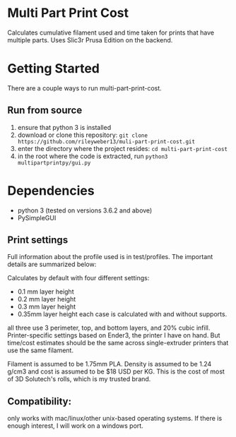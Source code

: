 # Multi Part Print Cost
Calculates cumulative filament used and time taken for prints that have
multiple parts. Uses Slic3r Prusa Edition on the backend.

# Getting Started
There are a couple ways to run multi-part-print-cost.
## Run from source
 1. ensure that python 3 is installed
 1. download or clone this repository: `git clone
    https://github.com/rileyweber13/muli-part-print-cost.git`
 1. enter the directory where the project resides: `cd multi-part-print-cost`
 1. in the root where the code is extracted, run `python3
    multipartprintpy/gui.py`

# Dependencies
 * python 3 (tested on versions 3.6.2 and above)
 * PySimpleGUI

## Print settings
Full information about the profile used is in test/profiles. The important details are summarized below:

Calculates by default with four different settings: 
 * 0.1 mm layer height
 * 0.2 mm layer height
 * 0.3 mm layer height
 * 0.35mm layer height
each case is calculated with and without supports.

all three use 3 perimeter, top, and bottom layers, and 20% cubic infill.
Printer-specific settings based on Ender3, the printer I have on hand. But
time/cost estimates should be the same across single-extruder printers that use
the same filament.

Filament is assumed to be 1.75mm PLA. Density is assumed to be 1.24 g/cm3 and
cost is assumed to be $18 USD per KG. This is the cost of most of 3D Solutech's
rolls, which is my trusted brand.

## Compatibility:
only works with mac/linux/other unix-based operating systems. If there is
enough interest, I will work on a windows port.

